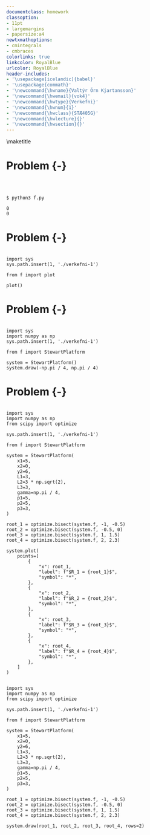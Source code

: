 ```yaml
---
documentclass: homework
classoption:
- 11pt
- largemargins
- papersize:a4
newtxmathoptions:
- cmintegrals
- cmbraces
colorlinks: true
linkcolor: RoyalBlue
urlcolor: RoyalBlue
header-includes:
- '\usepackage[icelandic]{babel}'
- '\usepackage{commath}'
- '\newcommand{\hwname}{Valtýr Örn Kjartansson}'
- '\newcommand{\hwemail}{vok4}'
- '\newcommand{\hwtype}{Verkefni}'
- '\newcommand{\hwnum}{1}'
- '\newcommand{\hwclass}{STÆ405G}'
- '\newcommand{\hwlecture}{}'
- '\newcommand{\hwsection}{}'
---
```


\maketitle

# Problem {-}



```{.py include=verkefni-1/f.py snippet=f}
```

```


$ python3 f.py

0
0

```

# Problem {-}

```{#f-plot .matplotlib format=PDF caption="Mynd af f"}

import sys
sys.path.insert(1, './verkefni-1')

from f import plot

plot()

```

# Problem {-}

```{#image-recreation .matplotlib format=PDF caption="Endurgerð af mynd 1.15"}

import sys
import numpy as np
sys.path.insert(1, './verkefni-1')

from f import StewartPlatform

system = StewartPlatform()
system.draw(-np.pi / 4, np.pi / 4)

```


# Problem {-}

```{#image-recreation .matplotlib format=PDF caption="Endurgerð af mynd 1.15"}

import sys
import numpy as np
from scipy import optimize

sys.path.insert(1, './verkefni-1')

from f import StewartPlatform

system = StewartPlatform(
    x1=5,
    x2=0,
    y2=6,
    L1=3,
    L2=3 * np.sqrt(2),
    L3=3,
    gamma=np.pi / 4,
    p1=5,
    p2=5,
    p3=3,
)

root_1 = optimize.bisect(system.f, -1, -0.5)
root_2 = optimize.bisect(system.f, -0.5, 0)
root_3 = optimize.bisect(system.f, 1, 1.5)
root_4 = optimize.bisect(system.f, 2, 2.3)

system.plot(
    points=[
        {
            "x": root_1,
            "label": f"$R_1 = {root_1}$",
            "symbol": "*",
        },
        {
            "x": root_2,
            "label": f"$R_2 = {root_2}$",
            "symbol": "*",
        },
        {
            "x": root_3,
            "label": f"$R_3 = {root_3}$",
            "symbol": "*",
        },
        {
            "x": root_4,
            "label": f"$R_4 = {root_4}$",
            "symbol": "*",
        },
    ]
)

```



```{#image-recreation .matplotlib format=PDF caption="Endurgerð af mynd 1.15"}

import sys
import numpy as np
from scipy import optimize

sys.path.insert(1, './verkefni-1')

from f import StewartPlatform

system = StewartPlatform(
    x1=5,
    x2=0,
    y2=6,
    L1=3,
    L2=3 * np.sqrt(2),
    L3=3,
    gamma=np.pi / 4,
    p1=5,
    p2=5,
    p3=3,
)

root_1 = optimize.bisect(system.f, -1, -0.5)
root_2 = optimize.bisect(system.f, -0.5, 0)
root_3 = optimize.bisect(system.f, 1, 1.5)
root_4 = optimize.bisect(system.f, 2, 2.3)

system.draw(root_1, root_2, root_3, root_4, rows=2)

```
